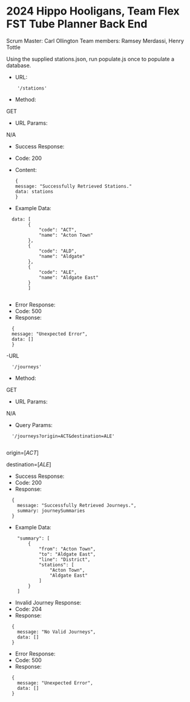 # 2024 Hippo Hooligans, Team Flex FST Tube Planner Back End

Scrum Master: Carl Ollington
Team members: Ramsey Merdassi, Henry Tottle

Using the supplied stations.json, run populate.js once to populate a database.


- URL:

```
    '/stations'
```
- Method:

GET

- URL Params:

N/A

- Success Response:
- Code: 200
- Content:
    ```
  {
  message: "Successfully Retrieved Stations."
  data: stations
   }
    ```

- Example Data:

```
  data: [
        {
            "code": "ACT",
            "name": "Acton Town"
        },
        {
            "code": "ALD",
            "name": "Aldgate"
        },
        {
            "code": "ALE",
            "name": "Aldgate East"
        }
        ]
        
```
- Error Response:
- Code: 500
- Response:

```
  {
  message: "Unexpected Error",
  data: []
  }
```


-URL

```
  '/journeys'
```

- Method:

GET

- URL Params:

N/A



- Query Params:

``` 
  '/journeys?origin=ACT&destination=ALE'
  
```
  origin=[*ACT*]

  destination=[*ALE*]


- Success Response:
- Code: 200
- Response:

```
  {
    message: "Successfully Retrieved Journeys.",
    summary: journeySummaries
  }
```

- Example Data:

```
    "summary": [
        {
            "from": "Acton Town",
            "to": "Aldgate East",
            "line": "District",
            "stations": [
                "Acton Town",
                "Aldgate East"
            ]
        }
    ]
```

- Invalid Journey Response:
- Code: 204
- Response: 

``` 
  {
    message: "No Valid Journeys",
    data: []
  }
```

- Error Response:
- Code: 500
- Response: 

``` 
  {
    message: "Unexpected Error",
    data: []
  }
```
  


  


